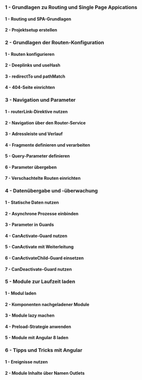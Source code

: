 ### 1 - Grundlagen zu Routing und Single Page Appications
#### 1 - Routing und SPA-Grundlagen
#### 2 - Projektsetup erstellen

### 2 - Grundlagen der Routen-Konfiguration
#### 1 - Routen konfigurieren
#### 2 - Deeplinks und useHash
#### 3 - redirectTo und pathMatch
#### 4 - 404-Seite einrichten

### 3 - Navigation und Parameter
#### 1 - routerLink-Direktive nutzen
#### 2 - Navigation über den Router-Service
#### 3 - Adressleiste und Verlauf
#### 4 - Fragmente definieren und verarbeiten
#### 5 - Query-Parameter definieren
#### 6 - Parameter übergeben
#### 7 - Verschachtelte Routen einrichten

### 4 - Datenübergabe und -überwachung
#### 1 - Statische Daten nutzen
#### 2 - Asynchrone Prozesse einbinden
#### 3 - Parameter in Guards
#### 4 - CanActivate-Guard nutzen
#### 5 - CanActivate mit Weiterleitung
#### 6 - CanActivateChild-Guard einsetzen
#### 7 - CanDeactivate-Guard nutzen

### 5 - Module zur Laufzeit laden
#### 1 - Modul laden
#### 2 - Komponenten nachgeladener Module
#### 3 - Module lazy machen
#### 4 - Preload-Strategie anwenden
#### 5 - Module mit Angular 8 laden

### 6 - Tipps und Tricks mit Angular
#### 1 - Ereignisse nutzen
#### 2 - Module Inhalte über Namen Outlets